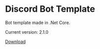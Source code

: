 # Discord Bot Template
Bot template made in .Net Core.

Current version: 2.1.0

[Download](https://github.com/Maissae/NetCoreBot/releases/download/2.1.0/Deploy.zip)